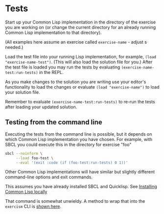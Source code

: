 # Tests

Start up your Common Lisp implementation in the directory of the exercise you are working on (or change the current directory for an already running Common Lisp implementation to that directory).

(All examples here assume an exercise called `exercise-name` - adjust s needed.)

Load the test file into your running Lisp implementation, for example, `(load "exercise-name-test")`. 
(This will also load the solution file for you.)
After the test file is loaded you may run the tests by evaluating `(exercise-name-test:run-tests)` in the REPL.

As you make changes to the solution you are writing use your editor's functionality to load the changes or evaluate `(load "exercise-name")` to load your solution file.

Remember to evaluate `(exercise-name-test:run-tests)` to re-run the tests after loading your updated solution.

## Testing from the command line

Executing the tests from the command line is possible, but it depends on which Common Lisp implementation you have chosen.
For example, with SBCL you could execute this in the directory for exercise "foo"

```sh
sbcl --noinform \
     --load foo-test \
     --eval '(exit :code (if (foo-test:run-tests) 0 1))'
```

Other Common Lisp implementations will have similar but slightly different command-line options and exit commands.

This assumes you have already installed SBCL and Quicklisp.
See [Installing Common Lisp locally](https://exercism.org/docs/tracks/common-lisp/installation)

That command is somewhat unwieldy.
A method to wrap that into the `exercism` CLI is [shown here](https://glennj.github.io/exercism/cli).
